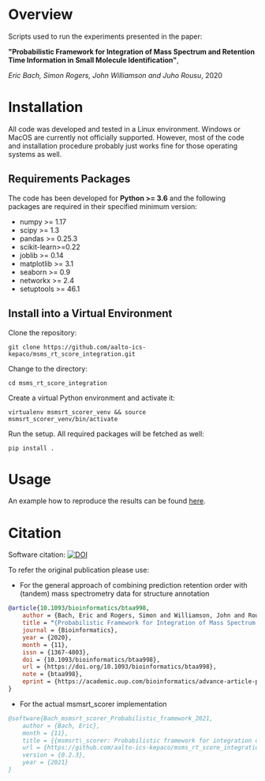# Overview

Scripts used to run the experiments presented in the paper:

__"Probabilistic Framework for Integration of Mass Spectrum and Retention Time Information in Small Molecule Identification"__,

_Eric Bach, Simon Rogers, John Williamson and Juho Rousu_, 2020

# Installation

All code was developed and tested in a Linux environment. Windows or MacOS are currently not officially supported. 
However, most of the code and installation procedure probably just works fine for those operating systems as well. 

## Requirements Packages

The code has been developed for **Python >= 3.6** and the following packages are required in their specified minimum 
version:

* numpy >= 1.17
* scipy >= 1.3
* pandas >= 0.25.3
* scikit-learn>=0.22
* joblib >= 0.14
* matplotlib >= 3.1
* seaborn >= 0.9
* networkx >= 2.4
* setuptools >= 46.1

## Install into a Virtual Environment

Clone the repository:

```git clone https://github.com/aalto-ics-kepaco/msms_rt_score_integration.git```

Change to the directory: 

```cd msms_rt_score_integration```

Create a virtual Python environment and activate it:

```virtualenv msmsrt_scorer_venv && source msmsrt_scorer_venv/bin/activate```

Run the setup. All required packages will be fetched as well:

```pip install .```

# Usage

An example how to reproduce the results can be found [here](/msmsrt_scorer/experiments). 

# Citation

Software citation: [![DOI](https://zenodo.org/badge/246057597.svg)](https://zenodo.org/badge/latestdoi/246057597)

To refer the original publication please use: 

- For the general approach of combining prediction retention order with (tandem) mass spectrometry data for structure annotation

```bibtex
@article{10.1093/bioinformatics/btaa998,
    author = {Bach, Eric and Rogers, Simon and Williamson, John and Rousu, Juho},
    title = "{Probabilistic Framework for Integration of Mass Spectrum and Retention Time Information in Small Molecule Identification}",
    journal = {Bioinformatics},
    year = {2020},
    month = {11},
    issn = {1367-4803},
    doi = {10.1093/bioinformatics/btaa998},
    url = {https://doi.org/10.1093/bioinformatics/btaa998},
    note = {btaa998},
    eprint = {https://academic.oup.com/bioinformatics/advance-article-pdf/doi/10.1093/bioinformatics/btaa998/34557505/btaa998.pdf},
}
```

- For the actual msmsrt_scorer implementation

```bibtex
@software{Bach_msmsrt_scorer_Probabilistic_framework_2021,
    author = {Bach, Eric},
    month = {11},
    title = {{msmsrt\_scorer: Probabilistic framework for integration of mass spectrum and retention order information}},
    url = {https://github.com/aalto-ics-kepaco/msms_rt_score_integration},
    version = {0.2.3},
    year = {2021}
}
```
